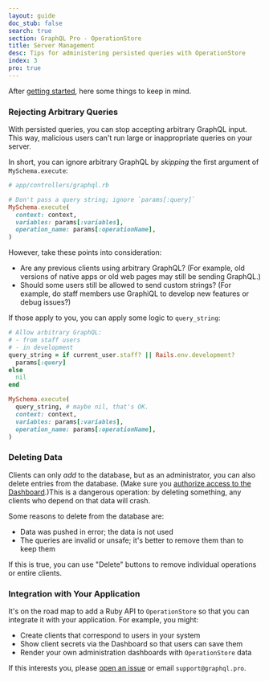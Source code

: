 ```yaml
---
layout: guide
doc_stub: false
search: true
section: GraphQL Pro - OperationStore
title: Server Management
desc: Tips for administering persisted queries with OperationStore
index: 3
pro: true
---
```


After [getting started](/operation_store/getting_started), here some things to keep in mind.

### Rejecting Arbitrary Queries

With persisted queries, you can stop accepting arbitrary GraphQL input. This way, malicious users can't run large or inappropriate queries on your server.

In short, you can ignore arbitrary GraphQL by _skipping_ the first argument of `MySchema.execute`:

```ruby
# app/controllers/graphql.rb

# Don't pass a query string; ignore `params[:query]`
MySchema.execute(
  context: context,
  variables: params[:variables],
  operation_name: params[:operationName],
)
```

However, take these points into consideration:

- Are any previous clients using arbitrary GraphQL? (For example, old versions of native apps or old web pages may still be sending GraphQL.)
- Should some users still be allowed to send custom strings? (For example, do staff members use GraphiQL to develop new features or debug issues?)

If those apply to you, you can apply some logic to `query_string`:

```ruby
# Allow arbitrary GraphQL:
# - from staff users
# - in development
query_string = if current_user.staff? || Rails.env.development?
  params[:query]
else
  nil
end

MySchema.execute(
  query_string, # maybe nil, that's OK.
  context: context,
  variables: params[:variables],
  operation_name: params[:operationName],
)
```

### Deleting Data

Clients can only _add_ to the database, but as an administrator, you can also delete entries from the database. (Make sure you [authorize access to the Dashboard](/pro/dashboard).)This is a dangerous operation: by deleting something, any clients who depend on that data will crash.

Some reasons to delete from the database are:

- Data was pushed in error; the data is not used
- The queries are invalid or unsafe; it's better to remove them than to keep them

If this is true, you can use "Delete" buttons to remove individual operations or entire clients.

### Integration with Your Application

It's on the road map to add a Ruby API to `OperationStore` so that you can integrate it with your application. For example, you might:

- Create clients that correspond to users in your system
- Show client secrets via the Dashboard so that users can save them
- Render your own administration dashboards with `OperationStore` data

If this interests you, please <a href='https://github.com/rmosolgo/graphql-ruby/issues/new?title="OperationStore Ruby API"&body='>open an issue</a> or email `support@graphql.pro`.
